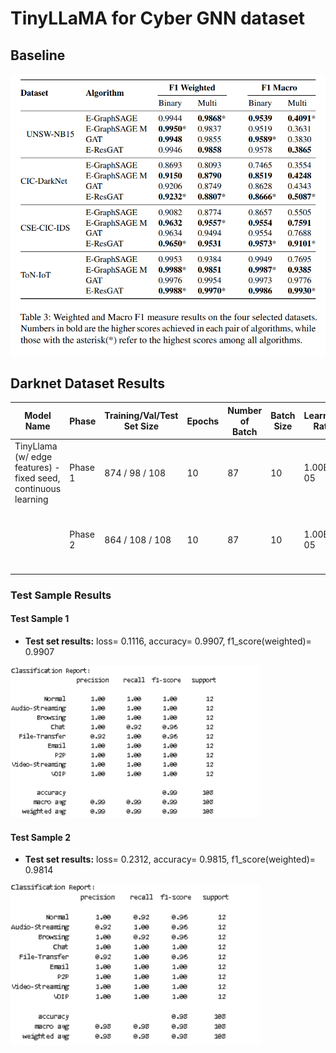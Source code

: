 # TinyLLaMA for Cyber GNN dataset
## Baseline

![Baseline Result](baseline.png)

## Darknet Dataset Results

| Model Name                                   | Phase   | Training/Val/Test Set Size | Epochs | Number of Batch | Batch Size | Learning Rate | Test Loss                                | Test F1 Score                            | Model Path                                     |
|----------------------------------------------|---------|----------------------------|--------|-----------------|------------|---------------|------------------------------------------|-------------------------------------------|------------------------------------------------|
| TinyLlama (w/ edge features) - fixed seed, continuous learning | Phase 1 | 874 / 98 / 108            | 10     | 87              | 10         | 1.00E-05      | 0.5793                                   | 0.9191                                    | `model/20241109-164753_llm_w_edgefeat.pth`    |
|                                              | Phase 2 | 864 / 108 / 108            | 10     | 87              | 10         | 1.00E-05      | 0.1116<br>another unused test set: 0.2312 | 0.9907<br>another unused test set: 0.9814 |                                                |

### Test Sample Results

#### Test Sample 1
- **Test set results:** loss= 0.1116, accuracy= 0.9907, f1_score(weighted)= 0.9907

<img src="darknet_classification_report_1.png" alt="Test Sample 1 Classification Report" width="400">

#### Test Sample 2
- **Test set results:** loss= 0.2312, accuracy= 0.9815, f1_score(weighted)= 0.9814


<img src="darknet_classification_report_2.png" alt="Test Sample 2 Classification Report" width="400">
